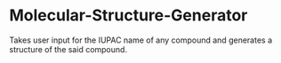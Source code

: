 # Molecular-Structure-Generator
Takes user input for the IUPAC name of any compound and generates a structure of the said compound.
